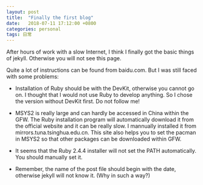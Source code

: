 ```yaml
---
layout: post
title:  "Finally the first blog"
date:   2018-07-11 17:12:00 +0800
categories: personal
tags: 日常
---
```

After hours of work with a slow Internet, I think I finally got the basic things of jekyll. Otherwise you will not see this page.

Quite a lot of instructions can be found from baidu.com. But I was still faced with some problems:

* Installation of Ruby should be with the DevKit, otherwise you cannot go on. I thought that I would not use Ruby to develop anything. So I chose the version without DevKit first. Do not follow me!

* MSYS2 is really large and can hardly be accessed in China within the GFW. The Ruby installation program will automatically download it from the official website and it can be really slow. I mannually installed it from mirrors.tuna.tsinghua.edu.cn. This site also helps you to set the pacman in MSYS2 so that other packages can be downloaded within GFW.

* It seems that the Ruby 2.4.4 installer will not set the PATH automatically. You should manually set it.

* Remember, the name of the post file should begin with the date, otherwise jekyll will not know it. (Why in such a way?)